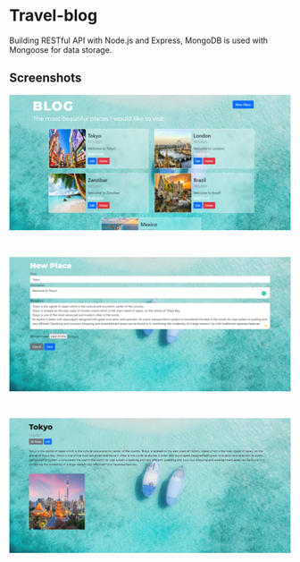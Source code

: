 # Travel-blog


Building RESTful API with Node.js and Express, 
MongoDB is used with Mongoose for data storage.

## Screenshots

<p float="center">
<img src="Screenshots/home.PNG"</img>
</p>

<br>

<p float="center">
<img src="Screenshots/add_new_place.PNG" </img>
</p>

<br>

<p float="center">
<img src="Screenshots/read_more.PNG"</img>
</p>
